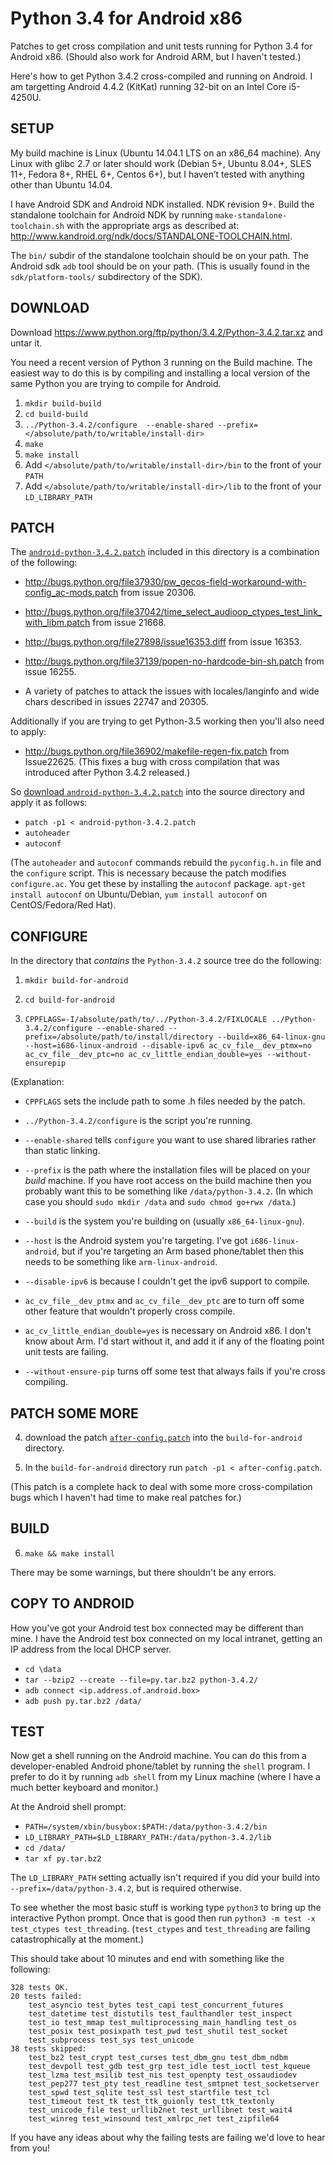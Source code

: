 # Python 3.4 for Android x86

Patches to get cross compilation and unit tests running for Python 3.4
for Android x86.  (Should also work for Android ARM, but I haven't
tested.)

Here's how to get Python 3.4.2 cross-compiled and running on Android.
I am targetting Android 4.4.2 (KitKat) running 32-bit on an Intel Core
i5-4250U.

## SETUP

My build machine is Linux (Ubuntu 14.04.1 LTS on an x86_64 machine).
Any Linux with glibc 2.7 or later should work (Debian 5+, Ubuntu
8.04+, SLES 11+, Fedora 8+, RHEL 6+, Centos 6+), but I haven’t tested
with anything other than Ubuntu 14.04.

I have Android SDK and Android NDK installed.  NDK revision 9+.  Build
the standalone toolchain for Android NDK by running
`make-standalone-toolchain.sh` with the appropriate args as described
at: http://www.kandroid.org/ndk/docs/STANDALONE-TOOLCHAIN.html.

The `bin/` subdir of the standalone toolchain should be on your path.
The Android sdk `adb` tool should be on your path.  (This is usually
found in the `sdk/platform-tools/` subdirectory of the SDK).

## DOWNLOAD

Download https://www.python.org/ftp/python/3.4.2/Python-3.4.2.tar.xz
and untar it.

You need a recent version of Python 3 running on the Build machine.
The easiest way to do this is by compiling and installing a local
version of the same Python you are trying to compile for Android.

1.  `mkdir build-build`
2.  `cd build-build`
3.  `../Python-3.4.2/configure  --enable-shared --prefix=</absolute/path/to/writable/install-dir>`
4.  `make`
5.  `make install`
6.  Add `</absolute/path/to/writable/install-dir>/bin` to the front of your `PATH`
7.  Add `</absolute/path/to/writable/install-dir>/lib` to the front of your `LD_LIBRARY_PATH`

## PATCH

The [`android-python-3.4.2.patch`](https://raw.githubusercontent.com/wandering-logic/android_x86_python-3.4/master/android-python-3.4.2.patch) included in this directory is a combination of the following:

* http://bugs.python.org/file37930/pw_gecos-field-workaround-with-config_ac-mods.patch
  from issue 20306.

*  http://bugs.python.org/file37042/time_select_audioop_ctypes_test_link_with_libm.patch
  from issue 21668.

* http://bugs.python.org/file27898/issue16353.diff from issue 16353.

* http://bugs.python.org/file37139/popen-no-hardcode-bin-sh.patch from
  issue 16255.

* A variety of patches to attack the issues with locales/langinfo and
  wide chars described in issues 22747 and 20305.

Additionally if you are trying to get Python-3.5 working then you'll
also need to apply:

* http://bugs.python.org/file36902/makefile-regen-fix.patch from
  Issue22625.  (This fixes a bug with cross compilation that was
  introduced after Python 3.4.2 released.)


So [download
`android-python-3.4.2.patch`](https://github.com/wandering-logic/android_x86_python-3.4/blob/master/android-python-3.4.2.patch) into the source directory
and apply it as follows:

* `patch -p1 < android-python-3.4.2.patch`
* `autoheader`
* `autoconf`

(The `autoheader` and `autoconf` commands rebuild the `pyconfig.h.in`
file and the `configure` script.  This is necessary because the patch
modifies `configure.ac`.  You get these by installing the `autoconf`
package.  `apt-get install autoconf` on Ubuntu/Debian, `yum install
autoconf` on CentOS/Fedora/Red Hat).

## CONFIGURE

In the directory that _contains_ the `Python-3.4.2` source tree do the
following:

1. `mkdir build-for-android`
2. `cd build-for-android`

3. `CPPFLAGS=-I/absolute/path/to/../Python-3.4.2/FIXLOCALE
   ../Python-3.4.2/configure --enable-shared
   --prefix=/absolute/path/to/install/directory
   --build=x86_64-linux-gnu --host=i686-linux-android --disable-ipv6
   ac_cv_file__dev_ptmx=no ac_cv_file__dev_ptc=no
   ac_cv_little_endian_double=yes --without-ensurepip`

(Explanation:

* `CPPFLAGS` sets the include path to some .h files needed by the
  patch.

* `../Python-3.4.2/configure` is the script you're running.

* `--enable-shared` tells `configure` you want to use shared libraries
  rather than static linking.

* `--prefix` is the path where the installation files will be placed
  on your _build_ machine.  If you have root access on the build
  machine then you probably want this to be something like
  `/data/python-3.4.2`.  (In which case you should `sudo mkdir /data`
  and `sudo chmod go+rwx /data`.)

* `--build` is the system you're building on (usually
  `x86_64-linux-gnu`).

* `--host` is the Android system you're targeting.  I've got
  `i686-linux-android`, but if you're targeting an Arm based
  phone/tablet then this needs to be something like
  `arm-linux-android`.

* `--disable-ipv6` is because I couldn't get the ipv6 support to compile.

* `ac_cv_file__dev_ptmx` and `ac_cv_file__dev_ptc` are to turn off
  some other feature that wouldn't properly cross compile.

* `ac_cv_little_endian_double=yes` is necessary on Android x86.  I
  don't know about Arm.  I'd start without it, and add it if any of
  the floating point unit tests are failing.

* `--without-ensure-pip` turns off some test that always fails if
  you're cross compiling.

## PATCH SOME MORE

4. download the patch [`after-config.patch`](https://raw.githubusercontent.com/wandering-logic/android_x86_python-3.4/master/after-config.patch) into the
   `build-for-android` directory.

5. In the `build-for-android` directory run `patch -p1 < after-config.patch`.

(This patch is a complete hack to deal with some more
cross-compilation bugs which I haven't had time to make real patches
for.)

## BUILD
6. `make && make install`

There may be some warnings, but there shouldn't be any errors.

## COPY TO ANDROID

How you've got your Android test box connected may be different than
mine.  I have the Android test box connected on my local intranet,
getting an IP address from the local DHCP server.

* `cd \data`
* `tar --bzip2 --create --file=py.tar.bz2 python-3.4.2/`
* `adb connect <ip.address.of.android.box>`
* `adb push py.tar.bz2 /data/`

## TEST

Now get a shell running on the Android machine.  You can do this from
a developer-enabled Android phone/tablet by running the `shell`
program.  I prefer to do it by running `adb shell` from my Linux
machine (where I have a much better keyboard and monitor.)

At the Android shell prompt:

* `PATH=/system/xbin/busybox:$PATH:/data/python-3.4.2/bin`
* `LD_LIBRARY_PATH=$LD_LIBRARY_PATH:/data/python-3.4.2/lib`
* `cd /data/`
* `tar xf py.tar.bz2`

The `LD_LIBRARY_PATH` setting actually isn't required if you did your
build into `--prefix=/data/python-3.4.2`, but is required otherwise.

To see whether the most basic stuff is working type `python3` to bring
up the interactive Python prompt.  Once that is good then run `python3
-m test -x test_ctypes test_threading`.  (`test_ctypes` and
`test_threading` are failing catastrophically at the moment.)

This should take about 10 minutes and end with something like the
following:

```
328 tests OK.
20 tests failed:
    test_asyncio test_bytes test_capi test_concurrent_futures
    test_datetime test_distutils test_faulthandler test_inspect
    test_io test_mmap test_multiprocessing_main_handling test_os
    test_posix test_posixpath test_pwd test_shutil test_socket
    test_subprocess test_sys test_unicode
38 tests skipped:
    test_bz2 test_crypt test_curses test_dbm_gnu test_dbm_ndbm
    test_devpoll test_gdb test_grp test_idle test_ioctl test_kqueue
    test_lzma test_msilib test_nis test_openpty test_ossaudiodev
    test_pep277 test_pty test_readline test_smtpnet test_socketserver
    test_spwd test_sqlite test_ssl test_startfile test_tcl
    test_timeout test_tk test_ttk_guionly test_ttk_textonly
    test_unicode_file test_urllib2net test_urllibnet test_wait4
    test_winreg test_winsound test_xmlrpc_net test_zipfile64
```

If you have any ideas about why the failing tests are failing we'd
love to hear from you!


